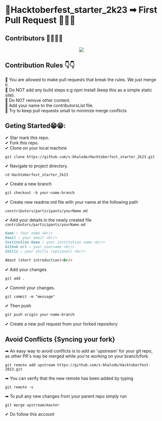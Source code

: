 # 🎃Hacktoberfest_starter_2k23 ➡ First Pull Request 🌟🌟🌟

## Contributors 👩‍💻👨‍💻
<div align="center">
  <a href="https://github.com/s-bhalode/Hacktoberfest-2023/graphs/contributors">
    <img src="https://contrib.rocks/image?repo=s-bhalode/Hacktoberfest-2023" />
  </a>
</div>

## Contribution Rules 👇👇
🛑 You are allowed to make pull requests that break the rules. We just merge it.<br/>
🛑 Do NOT add any build steps e.g npm install (keep this as a simple static site).<br/>
🛑 Do NOT remove other content.<br/>
🛑 Add your name to the contributorsList file.<br/>
🛑 Try to keep pull requests small to minimize merge conflicts<br/>

## Geting Started😁😁:
✔ Star mark this repo.<br/>
✔ Fork this repo.<br/>
✔ Clone on your local machine<br/>
```terminal
git clone https://github.com/s-bhalode/Hacktoberfest_starter_2k23.git
```
✔ Navigate to project directory.
```terminal
cd Hacktoberfest_starter_2k23
```
✔ Create a new branch 
```markdown
git checkout -b your-name-branch
```
✔ Create new readme.md file with your name at the following path
```markdown
constributors/participants/yourName.md
```
✔ Add your details in the newly created file `contributors/participants/yourName.md`
```markdown
Name : Your name <br/>
Email : your email <br/>
Institution Name : your institution name <br/>
Github url : your username <br/>
Skills : your skills (optional) <br/>

About (short introduction)<br/>
```

✔ Add your changes
```markdown
git add .
```
✔ Commit your changes.
```markdown
git commit -m "message"
```
✔ Then push 
```markdown
git push origin your-name-branch
```

✔ Create a new pull request from your forked repository<br/>


## Avoid Conflicts {Syncing your fork}

➡ An easy way to avoid conflicts is to add an 'upstream' for your git repo, as other PR's may be merged while you're working on your branch/fork.   
```terminal
git remote add upstream https://github.com/s-bhalode/Hacktoberfest-2023.git
```

➡ You can verify that the new remote has been added by typing
```terminal
git remote -v
```
➡ To pull any new changes from your parent repo simply run
```terminal
git merge upstream/master
```

✔ Do follow this account <br/>

